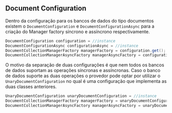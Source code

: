 ## Document Configuration







Dentro da configuração para os bancos de dados do tipo documentos existem o `DocumentConfiguration` e `DocumentConfigurationAsync` para a criação do Manager factory síncrono e assíncrono respectivamente.



```java
DocumentConfiguration configuration = //instance
DocumentConfigurationAsync configurationAsync = //instance
DocumentCollectionManagerFactory managerFactory = configuration.get();
DocumentCollectionManagerAsyncFactory managerAsyncFactory = configurationAsync.getAsync();
```



O motivo da separação de duas configurações é que nem todos os bancos de dados suportam as operações síncronas e assíncronas. Caso o banco de dados suporte as duas operações o provedor pode optar por utilizar o `UnaryDocumentConfiguration` no qual é uma configuração que implementa as duas classes anteriores.



```java
UnaryDocumentConfiguration unaryDocumentConfiguration = //instance
DocumentCollectionManagerFactory managerFactory = unaryDocumentConfiguration.get();
DocumentCollectionManagerAsyncFactory managerAsyncFactory = unaryDocumentConfiguration.getAsync();
```





